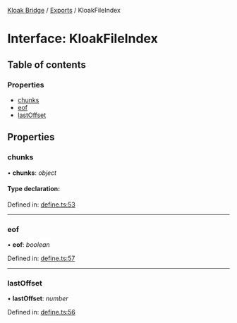 [Kloak Bridge](../README.md) / [Exports](../modules.md) / KloakFileIndex

# Interface: KloakFileIndex

## Table of contents

### Properties

- [chunks](kloakfileindex.md#chunks)
- [eof](kloakfileindex.md#eof)
- [lastOffset](kloakfileindex.md#lastoffset)

## Properties

### chunks

• **chunks**: *object*

#### Type declaration:

Defined in: [define.ts:53](https://github.com/CoNET-project/kloak-bridge/blob/3ce5978/src/define.ts#L53)

___

### eof

• **eof**: *boolean*

Defined in: [define.ts:57](https://github.com/CoNET-project/kloak-bridge/blob/3ce5978/src/define.ts#L57)

___

### lastOffset

• **lastOffset**: *number*

Defined in: [define.ts:56](https://github.com/CoNET-project/kloak-bridge/blob/3ce5978/src/define.ts#L56)
